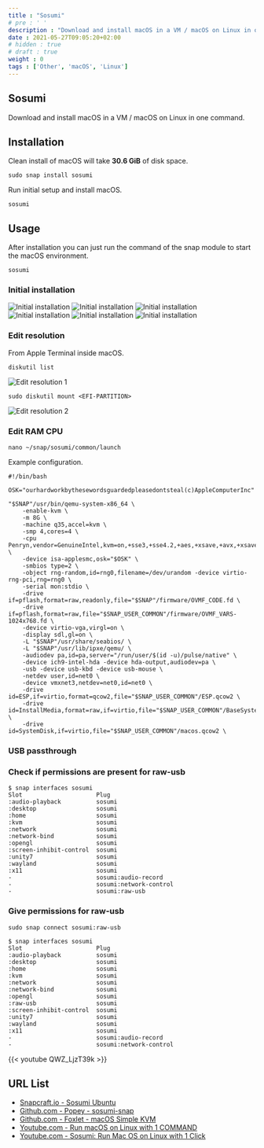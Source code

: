 ```yaml
---
title : "Sosumi"
# pre : ' '
description : "Download and install macOS in a VM / macOS on Linux in one command."
date : 2021-05-27T09:05:20+02:00
# hidden : true
# draft : true
weight : 0
tags : ['Other', 'macOS', 'Linux']
---
```


## Sosumi

Download and install macOS in a VM / macOS on Linux in one command.

## Installation

Clean install of macOS will take **30.6 GiB** of disk space.

```plain
sudo snap install sosumi
```

Run initial setup and install macOS.

```plain
sosumi
```

## Usage

After installation you can just run the command of the snap module to start the macOS environment.

```plain
sosumi
```

### Initial installation

![Initial installation](images/initial-installation-1.png)
![Initial installation](images/initial-installation-2.png)
![Initial installation](images/initial-installation-3.png)
![Initial installation](images/initial-installation-4.png)
![Initial installation](images/initial-installation-5.png)
![Initial installation](images/initial-installation-6.png)

### Edit resolution

From Apple Terminal inside macOS.

```plain
diskutil list
```

![Edit resolution 1](images/edit-resolution-1.png)

```plain
sudo diskutil mount <EFI-PARTITION>
```

![Edit resolution 2](images/edit-resolution-2.png)

### Edit RAM CPU

```plain
nano ~/snap/sosumi/common/launch
```

Example configuration.

```plain
#!/bin/bash

OSK="ourhardworkbythesewordsguardedpleasedontsteal(c)AppleComputerInc"

"$SNAP"/usr/bin/qemu-system-x86_64 \
    -enable-kvm \
    -m 8G \
    -machine q35,accel=kvm \
    -smp 4,cores=4 \
    -cpu Penryn,vendor=GenuineIntel,kvm=on,+sse3,+sse4.2,+aes,+xsave,+avx,+xsaveopt,+xsavec,+xgetbv1,+avx2,+bmi2,+smep,+bmi1,+fma,+movbe,+invtsc \
    -device isa-applesmc,osk="$OSK" \
    -smbios type=2 \
    -object rng-random,id=rng0,filename=/dev/urandom -device virtio-rng-pci,rng=rng0 \
    -serial mon:stdio \
    -drive if=pflash,format=raw,readonly,file="$SNAP"/firmware/OVMF_CODE.fd \
    -drive if=pflash,format=raw,file="$SNAP_USER_COMMON"/firmware/OVMF_VARS-1024x768.fd \
    -device virtio-vga,virgl=on \
    -display sdl,gl=on \
    -L "$SNAP"/usr/share/seabios/ \
    -L "$SNAP"/usr/lib/ipxe/qemu/ \
    -audiodev pa,id=pa,server="/run/user/$(id -u)/pulse/native" \
    -device ich9-intel-hda -device hda-output,audiodev=pa \
    -usb -device usb-kbd -device usb-mouse \
    -netdev user,id=net0 \
    -device vmxnet3,netdev=net0,id=net0 \
    -drive id=ESP,if=virtio,format=qcow2,file="$SNAP_USER_COMMON"/ESP.qcow2 \
    -drive id=InstallMedia,format=raw,if=virtio,file="$SNAP_USER_COMMON"/BaseSystem/BaseSystem.img \
    -drive id=SystemDisk,if=virtio,file="$SNAP_USER_COMMON"/macos.qcow2 \
```

### USB passthrough

### Check if permissions are present for raw-usb

```plain
$ snap interfaces sosumi
Slot                     Plug
:audio-playback          sosumi
:desktop                 sosumi
:home                    sosumi
:kvm                     sosumi
:network                 sosumi
:network-bind            sosumi
:opengl                  sosumi
:screen-inhibit-control  sosumi
:unity7                  sosumi
:wayland                 sosumi
:x11                     sosumi
-                        sosumi:audio-record
-                        sosumi:network-control
-                        sosumi:raw-usb
```

### Give permissions for raw-usb

```plain
sudo snap connect sosumi:raw-usb
```

```plain
$ snap interfaces sosumi          
Slot                     Plug
:audio-playback          sosumi
:desktop                 sosumi
:home                    sosumi
:kvm                     sosumi
:network                 sosumi
:network-bind            sosumi
:opengl                  sosumi
:raw-usb                 sosumi
:screen-inhibit-control  sosumi
:unity7                  sosumi
:wayland                 sosumi
:x11                     sosumi
-                        sosumi:audio-record
-                        sosumi:network-control
```

{{< youtube QWZ_LjzT39k >}}

## URL List

* [Snapcraft.io - Sosumi Ubuntu](https://snapcraft.io/install/sosumi/ubuntu)
* [Github.com - Popey - sosumi-snap](https://github.com/popey/sosumi-snap)
* [Github.com - Foxlet - macOS Simple KVM](https://github.com/foxlet/macOS-Simple-KVM)
* [Youtube.com - Run macOS on Linux with 1 COMMAND](https://www.youtube.com/watch?v=6WgjQpm9VWE)
* [Youtube.com - Sosumi: Run Mac OS on Linux with 1 Click](https://www.youtube.com/watch?v=QWZ_LjzT39k)

